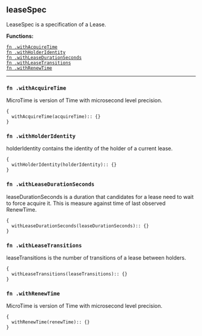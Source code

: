 
## leaseSpec
LeaseSpec is a specification of a Lease.

**Functions:**

[`fn .withAcquireTime`](#fn-withacquiretime)  
[`fn .withHolderIdentity`](#fn-withholderidentity)  
[`fn .withLeaseDurationSeconds`](#fn-withleasedurationseconds)  
[`fn .withLeaseTransitions`](#fn-withleasetransitions)  
[`fn .withRenewTime`](#fn-withrenewtime)  

---


### `fn .withAcquireTime`
MicroTime is version of Time with microsecond level precision.
```jsonnet
{
  withAcquireTime(acquireTime):: {}
}
```

### `fn .withHolderIdentity`
holderIdentity contains the identity of the holder of a current lease.
```jsonnet
{
  withHolderIdentity(holderIdentity):: {}
}
```

### `fn .withLeaseDurationSeconds`
leaseDurationSeconds is a duration that candidates for a lease need to wait to force acquire it. This is measure against time of last observed RenewTime.
```jsonnet
{
  withLeaseDurationSeconds(leaseDurationSeconds):: {}
}
```

### `fn .withLeaseTransitions`
leaseTransitions is the number of transitions of a lease between holders.
```jsonnet
{
  withLeaseTransitions(leaseTransitions):: {}
}
```

### `fn .withRenewTime`
MicroTime is version of Time with microsecond level precision.
```jsonnet
{
  withRenewTime(renewTime):: {}
}
```

